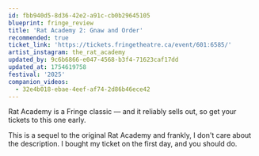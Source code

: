 ```yaml
---
id: fbb940d5-8d36-42e2-a91c-cb0b29645105
blueprint: fringe_review
title: 'Rat Academy 2: Gnaw and Order'
recommended: true
ticket_link: 'https://tickets.fringetheatre.ca/event/601:6585/'
artist_instagram: the_rat_academy
updated_by: 9c6b6866-e047-4568-b3f4-71623caf17dd
updated_at: 1754619758
festival: '2025'
companion_videos:
  - 32e4b018-ebae-4eef-af74-2d86b46ece42
---
```

Rat Academy is a Fringe classic –– and it reliably sells out, so get your tickets to this one early.

This is a sequel to the original Rat Academy and frankly, I don't care about the description. I bought my ticket on the first day, and you should do.